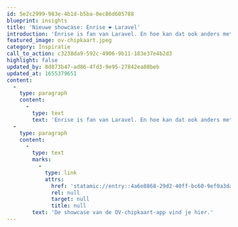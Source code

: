 ```yaml
---
id: 5e2c2999-983e-4b1d-b5ba-0ec86d605788
blueprint: insights
title: 'Nieuwe showcase: Enrise ❤️ Laravel'
introduction: 'Enrise is fan van Laravel. En hoe kan dat ook anders met Laravel Evangelist Bobby Bouwmann als collega. Maar er zijn natuurlijk meer Enrise developers die graag met Laravel werken, in uiteenlopende projecten. Vandaag presenteren we een van die projecten die gebruik maakt van zowel Laravel als Laravel Nova.'
featured_image: ov-chipkaart.jpeg
category: Inspiratie
call_to_action: c3238da9-592c-4906-9b11-183e37e4b2d3
highlight: false
updated_by: 8d873b47-ad86-4fd3-9e95-27842ea80beb
updated_at: 1655379651
content:
  -
    type: paragraph
    content:
      -
        type: text
        text: 'Enrise is fan van Laravel. En hoe kan dat ook anders met Laravel Evangelist Bobby Bouwmann als collega. Maar er zijn natuurlijk meer Enrise developers die graag met Laravel werken, in uiteenlopende projecten. Vandaag presenteren we een van die projecten die gebruik maakt van zowel Laravel als Laravel Nova.'
  -
    type: paragraph
    content:
      -
        type: text
        marks:
          -
            type: link
            attrs:
              href: 'statamic://entry::4a6e8868-29d2-40ff-bc60-9ef0a3da6772'
              rel: null
              target: null
              title: null
        text: 'De showcase van de OV-chipkaart-app vind je hier.'
---
```

